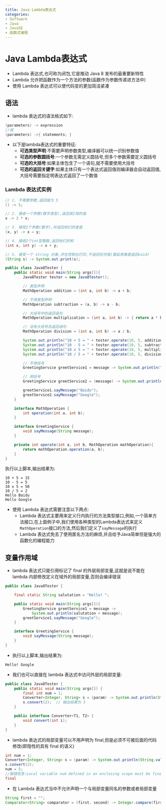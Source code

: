 ```yaml
---
title: Java Lambda表达式
categories:
- Software
- Java
- JavaSE
- 函数式编程
---
```

# Java Lambda表达式

- Lambda 表达式,也可称为闭包,它是推动 Java 8 发布的最重要新特性
- Lambda 允许把函数作为一个方法的参数(函数作为参数传递进方法中)
- 使用 Lambda 表达式可以使代码变的更加简洁紧凑

## 语法

- lambda 表达式的语法格式如下:

```java
(parameters) -> expression
//或
(parameters) ->{ statements; }
```

- 以下是lambda表达式的重要特征:
    - **可选类型声明**:不需要声明参数类型,编译器可以统一识别参数值
    - **可选的参数圆括号**:一个参数无需定义圆括号,但多个参数需要定义圆括号
    - **可选的大括号**:如果主体包含了一个语句,就不需要使用大括号
    - **可选的返回关键字**:如果主体只有一个表达式返回值则编译器会自动返回值,大括号需要指定明表达式返回了一个数值

### Lambda 表达式实例

```java
// 1. 不需要参数,返回值为 5
() -> 5;

// 2. 接收一个参数(数字类型),返回其2倍的值
x -> 2 * x;

// 3. 接受2个参数(数字),并返回他们的差值
(x, y) -> x – y;

// 4. 接收2个int型整数,返回他们的和
(int x, int y) -> x + y;

// 5. 接受一个 string 对象,并在控制台打印,不返回任何值(看起来像是返回void)
(String s) -> System.out.print(s);
```

```java
public class Java8Tester {
    public static void main(String args[]){
        Java8Tester tester = new Java8Tester();

        // 类型声明
        MathOperation addition = (int a, int b) -> a + b;

        // 不用类型声明
        MathOperation subtraction = (a, b) -> a - b;

        // 大括号中的返回语句
        MathOperation multiplication = (int a, int b) -> { return a * b; };

        // 没有大括号及返回语句
        MathOperation division = (int a, int b) -> a / b;

        System.out.println("10 + 5 = " + tester.operate(10, 5, addition));
        System.out.println("10 - 5 = " + tester.operate(10, 5, subtraction));
        System.out.println("10 x 5 = " + tester.operate(10, 5, multiplication));
        System.out.println("10 / 5 = " + tester.operate(10, 5, division));

        // 不用括号
        GreetingService greetService1 = message -> System.out.println("Hello " + message);

        // 用括号
        GreetingService greetService2 = (message) -> System.out.println("Hello " + message);

        greetService1.sayMessage("Baidu");
        greetService2.sayMessage("Google");
    }

    interface MathOperation {
        int operation(int a, int b);
    }

    interface GreetingService {
        void sayMessage(String message);
    }

    private int operate(int a, int b, MathOperation mathOperation){
        return mathOperation.operation(a, b);
    }
}
```

执行以上脚本,输出结果为:

```
10 + 5 = 15
10 - 5 = 5
10 x 5 = 50
10 / 5 = 2
Hello Baidu
Hello Google
```

- 使用 Lambda 表达式需要注意以下两点:
  - Lambda 表达式主要用来定义行内执行的方法类型接口,例如,一个简单方法接口,在上面例子中,我们使用各种类型的Lambda表达式来定义`MathOperation`接口的方法,然后我们定义了`sayMessage`的执行
  - Lambda 表达式免去了使用匿名方法的麻烦,并且给予Java简单但是强大的函数化的编程能力

## 变量作用域

- lambda 表达式只能引用标记了 final 的外层局部变量,这就是说不能在 lambda 内部修改定义在域外的局部变量,否则会编译错误

```java
public class Java8Tester {

    final static String salutation = "Hello! ";

    public static void main(String args[]){
        GreetingService greetService1 = message ->
            System.out.println(salutation + message);
        greetService1.sayMessage("Google");
    }

    interface GreetingService {
        void sayMessage(String message);
    }
}
```

- 执行以上脚本,输出结果为:

```
Hello! Google
```

- 我们也可以直接在 lambda 表达式中访问外层的局部变量:

```java
public class Java8Tester {
    public static void main(String args[]) {
        final int num = 1;
        Converter<Integer, String> s = (param) -> System.out.println(String.valueOf(param + num));
        s.convert(2);  // 输出结果为 3
    }

    public interface Converter<T1, T2> {
        void convert(int i);
    }
}
```

- lambda 表达式的局部变量可以不用声明为 final,但是必须不可被后面的代码修改(即隐性的具有 final 的语义)

```java
int num = 1;
Converter<Integer, String> s = (param) -> System.out.println(String.valueOf(param + num));
s.convert(2);
num = 5;
//报错信息:Local variable num defined in an enclosing scope must be final or effectively
final
```

- 在 Lambda 表达式当中不允许声明一个与局部变量同名的参数或者局部变量

```java
String first = "";
Comparator<String> comparator = (first, second) -> Integer.compare(first.length(), second.length());  //编译会出错
```